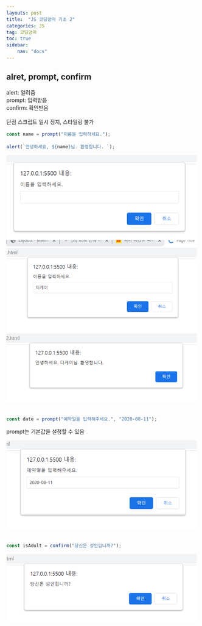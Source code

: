 ```yaml
---
layouts: post
title:  "JS 코딩앙마 기초 2"
categories: JS
tag: 코딩앙마
toc: true
sidebar:
    nav: "docs"
---
```



## alret, prompt, confirm

alert: 알려줌 <br>
prompt: 입력받음 <br>
confirm: 확인받음 <br>
<br>
단점 스크립트 일시 정지, 스타일링 불가<br>

```js
const name = prompt("이름을 입력하세요.");

alert(`안녕하세요, ${name}님. 환영합니다. `);
```
<html>

<img src="/assets/images/2022-09-13/name.png" width="500">


<img src="/assets/images/2022-09-13/name2.png" width="500">


<img src="/assets/images/2022-09-13/name3.png" width="500">

</html>

<br>
<br>

```js
const date = prompt("예약일을 입력해주세요.", "2020-08-11");
```

prompt는 기본값을 설정할 수 있음

<html>

<img src="/assets/images/2022-09-13/prompt date.png" width="500">

</html>

<br>
<br>

```js
const isAdult = confirm("당신은 성인입니까?");
```

<html>

<img src="/assets/images/2022-09-13/isAdult.png" width="500">

</html>


<br>
<br>

